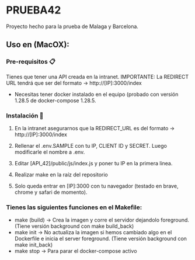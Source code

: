 # PRUEBA42

Proyecto hecho para la prueba de Malaga y Barcelona.

## Uso en (MacOX):

### Pre-requisitos 📋
Tienes que tener una API creada en la intranet.
IMPORTANTE: La REDIRECT URL tendrá que ser del formato -> http://[IP]:3000/index
- Necesitas tener docker instalado en el equipo (probado con versión 1.28.5 de docker-compose 1.28.5.

### Instalación 🔧
1. En la intranet asegurarnos que la REDIRECT_URL es del formato -> http://[IP]:3000/index

2. Rellenar el .env.SAMPLE con tu IP, CLIENT ID y SECRET. Luego modificarle el nombre a .env.

3. Editar [API_42]/public/js/index.js y poner tu IP en la primera linea.

4. Realizar make en la raíz del repositorio

5. Solo queda entrar en [IP]:3000 con tu navegador (testado en brave, chrome y safari de momento).

### Tienes las siguientes funciones en el Makefile:
- make (build) -> Crea la imagen y corre el servidor dejandolo foreground. (Tiene versión background con make build_back)
- make init -> No actualiza la imagen si hemos cambiado algo en el Dockerfile e inicia el server foreground. (Tiene versión background con make init_back)
- make stop -> Para parar el docker-compose activo
